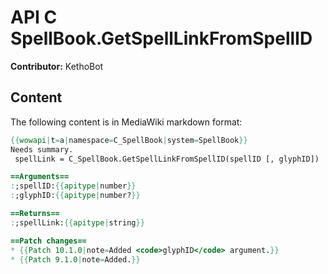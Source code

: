# API C SpellBook.GetSpellLinkFromSpellID

**Contributor:** KethoBot

## Content

The following content is in MediaWiki markdown format:

```mediawiki
{{wowapi|t=a|namespace=C_SpellBook|system=SpellBook}}
Needs summary.
 spellLink = C_SpellBook.GetSpellLinkFromSpellID(spellID [, glyphID])

==Arguments==
:;spellID:{{apitype|number}}
:;glyphID:{{apitype|number?}}

==Returns==
:;spellLink:{{apitype|string}}

==Patch changes==
* {{Patch 10.1.0|note=Added <code>glyphID</code> argument.}}
* {{Patch 9.1.0|note=Added.}}
```